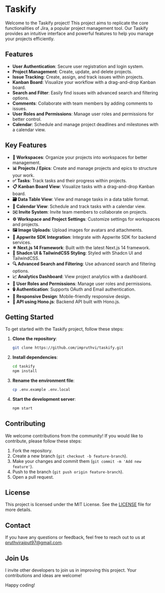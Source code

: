 # Taskify

Welcome to the Taskify project! This project aims to replicate the core functionalities of Jira, a popular project management tool. Our Taskify provides an intuitive interface and powerful features to help you manage your projects efficiently.

## Features

- **User Authentication**: Secure user registration and login system.
- **Project Management**: Create, update, and delete projects.
- **Issue Tracking**: Create, assign, and track issues within projects.
- **Kanban Board**: Visualize your workflow with a drag-and-drop Kanban board.
- **Search and Filter**: Easily find issues with advanced search and filtering options.
- **Comments**: Collaborate with team members by adding comments to issues.
- **User Roles and Permissions**: Manage user roles and permissions for better control.
- **Calendar**: Schedule and manage project deadlines and milestones with a calendar view.

## Key Features

- **🏢 Workspaces**: Organize your projects into workspaces for better management.
- **📊 Projects / Epics**: Create and manage projects and epics to structure your work.
- **✅ Tasks**: Track tasks and their progress within projects.
- **📋 Kanban Board View**: Visualize tasks with a drag-and-drop Kanban board.
- **🗃️ Data Table View**: View and manage tasks in a data table format.
- **📅 Calendar View**: Schedule and track tasks with a calendar view.
- **✉️ Invite System**: Invite team members to collaborate on projects.
- **⚙️ Workspace and Project Settings**: Customize settings for workspaces and projects.
- **🖼️ Image Uploads**: Upload images for avatars and attachments.
- **🔌 Appwrite SDK Integration**: Integrate with Appwrite SDK for backend services.
- **⚛️ Next.js 14 Framework**: Built with the latest Next.js 14 framework.
- **🎨 Shadcn UI & TailwindCSS Styling**: Styled with Shadcn UI and TailwindCSS.
- **🔍 Advanced Search and Filtering**: Use advanced search and filtering options.
- **📈 Analytics Dashboard**: View project analytics with a dashboard.
- **👥 User Roles and Permissions**: Manage user roles and permissions.
- **🔒 Authentication**: Supports OAuth and Email authentication.
- **📱 Responsive Design**: Mobile-friendly responsive design.
- **🚀 API using Hono.js**: Backend API built with Hono.js.

## Getting Started

To get started with the Taskify project, follow these steps:

1. **Clone the repository**:
    ```bash
    git clone https://github.com/impruthvi/taskify.git
    ```
2. **Install dependencies**:
    ```bash
    cd taskify
    npm install
    ```
3. **Rename the environment file**:
    ```bash
    cp .env.example .env.local
    ```
4. **Start the development server**:
    ```bash
    npm start
    ```

## Contributing

We welcome contributions from the community! If you would like to contribute, please follow these steps:

1. Fork the repository.
2. Create a new branch (`git checkout -b feature-branch`).
3. Make your changes and commit them (`git commit -m 'Add new feature'`).
4. Push to the branch (`git push origin feature-branch`).
5. Open a pull request.

## License

This project is licensed under the MIT License. See the [LICENSE](LICENSE) file for more details.

## Contact

If you have any questions or feedback, feel free to reach out to us at [pruthvirajput97@gmail.com](mailto:pruthvirajput97@gmail.com).

## Join Us

I invite other developers to join us in improving this project. Your contributions and ideas are welcome!

Happy coding!
